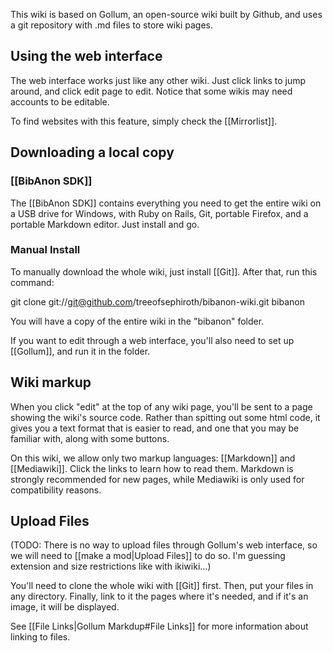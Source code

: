 This wiki is based on Gollum, an open-source wiki built by Github, and uses a git repository with .md files to store wiki pages.

## Using the web interface

The web interface works just like any other wiki. Just click links to jump around, and click edit page to edit. Notice that some wikis may need accounts to be editable.

To find websites with this feature, simply check the [[Mirrorlist]].

## Downloading a local copy

### [[BibAnon SDK]]

The [[BibAnon SDK]] contains everything you need to get the entire wiki on a USB drive for Windows, with Ruby on Rails, Git, portable Firefox, and a portable Markdown editor. Just install and go.

### Manual Install

To manually download the whole wiki, just install [[Git]]. After that, run this command:

  git clone git://git@github.com/treeofsephiroth/bibanon-wiki.git bibanon

You will have a copy of the entire wiki in the "bibanon" folder.

If you want to edit through a web interface, you'll also need to set up [[Gollum]], and run it in the folder.

## Wiki markup

When you click "edit" at the top of any wiki page, you'll be sent to a page showing the wiki's source code. Rather than spitting out some html code, it gives you a text format that is easier to read, and one that you may be familiar with, along with some buttons.

On this wiki, we allow only two markup languages: [[Markdown]] and [[Mediawiki]]. Click the links to learn how to read them. Markdown is strongly recommended for new pages, while Mediawiki is only used for compatibility reasons.

## Upload Files

(TODO: There is no way to upload files through Gollum's web interface, so we will need to [[make a mod|Upload Files]] to do so. I'm guessing extension and size restrictions like with ikiwiki...)

You'll need to clone the whole wiki with [[Git]] first. Then, put your files in any directory. Finally, link to it the pages where it's needed, and if it's an image, it will be displayed.

See [[File Links|Gollum Markdup#File Links]] for more information about linking to files.
